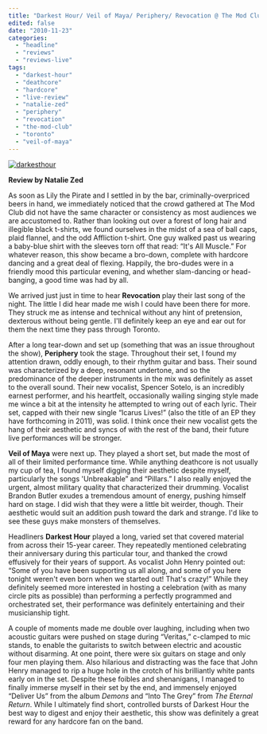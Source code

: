 ```yaml
---
title: "Darkest Hour/ Veil of Maya/ Periphery/ Revocation @ The Mod Club, Toronto ON, November 17th 2010"
edited: false
date: "2010-11-23"
categories:
  - "headline"
  - "reviews"
  - "reviews-live"
tags:
  - "darkest-hour"
  - "deathcore"
  - "hardcore"
  - "live-review"
  - "natalie-zed"
  - "periphery"
  - "revocation"
  - "the-mod-club"
  - "toronto"
  - "veil-of-maya"
---
```


[![](http://www.hellbound.ca/wp-content/uploads/2010/11/darkesthour.jpg "darkesthour")](http://www.hellbound.ca/wp-content/uploads/2010/11/darkesthour.jpg)

**Review by Natalie Zed**

As soon as Lily the Pirate and I settled in by the bar, criminally-overpriced beers in hand, we immediately noticed that the crowd gathered at The Mod Club did not have the same character or consistency as most audiences we are accustomed to. Rather than looking out over a forest of long hair and illegible black t-shirts, we found ourselves in the midst of a sea of ball caps, plaid flannel, and the odd Affliction t-shirt. One guy walked past us wearing a baby-blue shirt with the sleeves torn off that read: “It's All Muscle.” For whatever reason, this show became a bro-down, complete with hardcore dancing and a great deal of flexing. Happily, the bro-dudes were in a friendly mood this particular evening, and whether slam-dancing or head-banging, a good time was had by all.

We arrived just just in time to hear **Revocation** play their last song of the night. The little I did hear made me wish I could have been there for more. They struck me as intense and technical without any hint of pretension, dexterous without being gentle. I'll definitely keep an eye and ear out for them the next time they pass through Toronto.

After a long tear-down and set up (something that was an issue throughout the show), **Periphery** took the stage. Throughout their set, I found my attention drawn, oddly enough, to their rhythm guitar and bass. Their sound was characterized by a deep, resonant undertone, and so the predominance of the deeper instruments in the mix was definitely as asset to the overall sound. Their new vocalist, Spencer Sotelo, is an incredibly earnest performer, and his heartfelt, occasionally wailing singing style made me wince a bit at the intensity he attempted to wring out of each lyric. Their set, capped with their new single “Icarus Lives!” (also the title of an EP they have forthcoming in 2011), was solid. I think once their new vocalist gets the hang of their aesthetic and syncs of with the rest of the band, their future live performances will be stronger.

**Veil of Maya** were next up. They played a short set, but made the most of all of their limited performance time. While anything deathcore is not usually my cup of tea, I found myself digging their aesthetic despite myself, particularly the songs 'Unbreakable” and “Pillars.” I also really enjoyed the urgent, almost military quality that characterized their drumming. Vocalist Brandon Butler exudes a tremendous amount of energy, pushing himself hard on stage. I did wish that they were a little bit weirder, though. Their aesthetic would suit an addition push toward the dark and strange. I'd like to see these guys make monsters of themselves.

Headliners **Darkest Hour** played a long, varied set that covered material from across their 15-year career. They repeatedly mentioned celebrating their anniversary during this particular tour, and thanked the crowd effusively for their years of support. As vocalist John Henry pointed out: “Some of you have been supporting us all along, and some of you here tonight weren't even born when we started out! That's crazy!” While they definitely seemed more interested in hosting a celebration (with as many circle pits as possible) than performing a perfectly programmed and orchestrated set, their performance was definitely entertaining and their musicianship tight.

A couple of moments made me double over laughing, including when two acoustic guitars were pushed on stage during “Veritas,” c-clamped to mic stands, to enable the guitarists to switch between electric and acoustic without disarming. At one point, there were six guitars on stage and only four men playing them. Also hilarious and distracting was the face that John Henry managed to rip a huge hole in the crotch of his brilliantly white pants early on in the set. Despite these foibles and shenanigans, I managed to finally immerse myself in their set by the end, and immensely enjoyed “Deliver Us” from the album _Demons_ and “Into The Grey” from _The Eternal Return_. While I ultimately find short, controlled bursts of Darkest Hour the best way to digest and enjoy their aesthetic, this show was definitely a great reward for any hardcore fan on the band.
